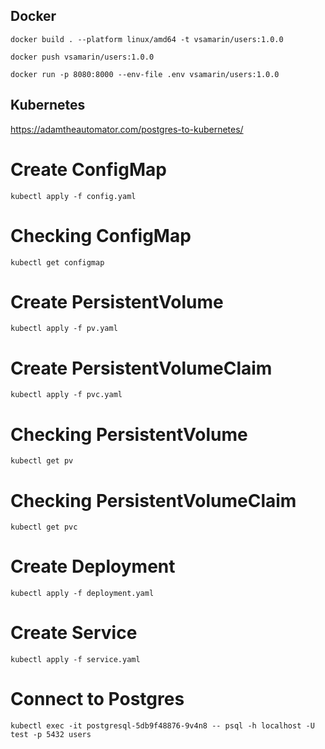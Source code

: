 ## Docker

```shell
docker build . --platform linux/amd64 -t vsamarin/users:1.0.0
```

```shell
docker push vsamarin/users:1.0.0
```

```shell
docker run -p 8080:8000 --env-file .env vsamarin/users:1.0.0
```

## Kubernetes

https://adamtheautomator.com/postgres-to-kubernetes/

# Create ConfigMap

```shell
kubectl apply -f config.yaml
```

# Checking ConfigMap

```shell
kubectl get configmap
```

# Create PersistentVolume

```shell
kubectl apply -f pv.yaml
```

# Create PersistentVolumeClaim

```shell
kubectl apply -f pvc.yaml
```

# Checking PersistentVolume

```shell
kubectl get pv
```

# Checking PersistentVolumeClaim

```shell
kubectl get pvc
```

# Create Deployment

```shell
kubectl apply -f deployment.yaml
```

# Create Service

```shell
kubectl apply -f service.yaml
```

# Connect to Postgres

```shell
kubectl exec -it postgresql-5db9f48876-9v4n8 -- psql -h localhost -U test -p 5432 users
```

